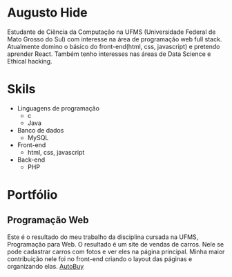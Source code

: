 # Augusto Hide

Estudante de Ciência da Computação na UFMS (Universidade Federal de Mato Grosso do Sul) com interesse na área de programação web full stack.
Atualmente domino o básico do front-end(html, css, javascript) e pretendo aprender React.
Também tenho interesses nas áreas de Data Science e Ethical hacking.



# Skils

* Linguagens de programação
	* c
	* Java
* Banco de dados
	* MySQL
* Front-end
	* html, css, javascript
* Back-end
	* PHP

# Portfólio



## Programação Web

Este é o resultado do meu trabalho da disciplina cursada na UFMS, Programação para Web.
O resultado é um site de vendas de carros. Nele se pode cadastrar carros com fotos e ver eles na página principal.
Minha maior contribuição nele foi no front-end criando o layout das páginas e organizando elas.
[AutoBuy]( https://github.com/AugustoHide/Autobuy)
